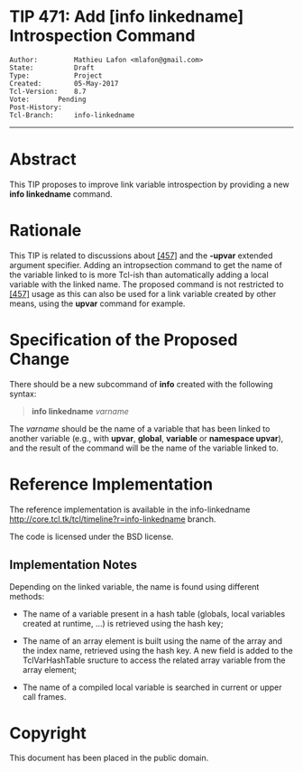 # TIP 471: Add [info linkedname] Introspection Command
	Author:         Mathieu Lafon <mlafon@gmail.com>
	State:          Draft
	Type:           Project
	Created:        05-May-2017
	Tcl-Version:    8.7
	Vote:		Pending
	Post-History:
	Tcl-Branch:     info-linkedname
-----

# Abstract

This TIP proposes to improve link variable introspection by providing a new
**info linkedname** command.

# Rationale

This TIP is related to discussions about [[457]](457.md) and the **-upvar** extended
argument specifier. Adding an intropsection command to get the name of the
variable linked to is more Tcl-ish than automatically adding a local variable
with the linked name.  The proposed command is not restricted to [[457]](457.md) usage
as this can also be used for a link variable created by other means, using the
**upvar** command for example.

# Specification of the Proposed Change

There should be a new subcommand of **info** created with the following syntax:

 > **info linkedname** _varname_

The _varname_ should be the name of a variable that has been linked to
another variable \(e.g., with **upvar**, **global**, **variable** or
**namespace upvar**\), and the result of the command will be the name of the
variable linked to.

# Reference Implementation

The reference implementation is available in the info-linkedname
<http://core.tcl.tk/tcl/timeline?r=info-linkedname>  branch.

The code is licensed under the BSD license.

## Implementation Notes

Depending on the linked variable, the name is found using different methods:

 * The name of a variable present in a hash table \(globals, local variables
   created at runtime, ...\) is retrieved using the hash key;

 * The name of an array element is built using the name of the array and the
   index name, retrieved using the hash key. A new field is added to the
   TclVarHashTable sructure to access the related array variable from the
   array element;

 * The name of a compiled local variable is searched in current or upper call
   frames.

# Copyright

This document has been placed in the public domain.

